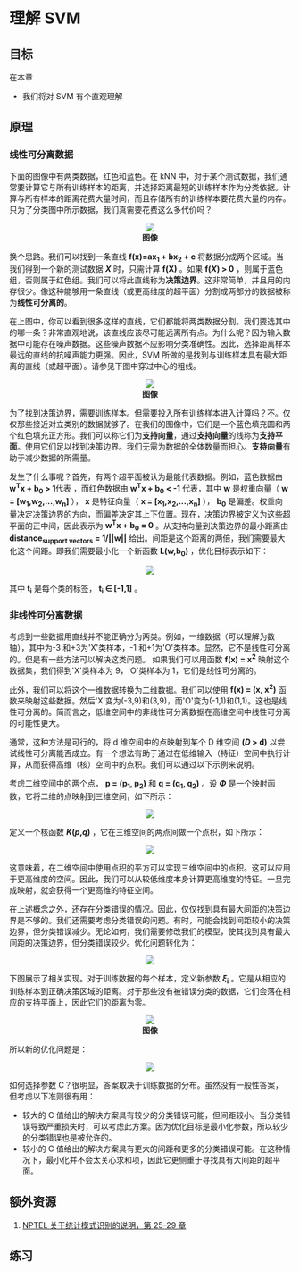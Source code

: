 # 理解 SVM

## 目标
在本章
* 我们将对 SVM 有个直观理解

## 原理
### 线性可分离数据
下面的图像中有两类数据，红色和蓝色。在 kNN 中，对于某个测试数据，我们通常要计算它与所有训练样本的距离，并选择距离最短的训练样本作为分类依据。计算与所有样本的距离花费大量时间，而且存储所有的训练样本要花费大量的内存。只为了分类图中所示数据，我们真需要花费这么多代价吗？
<div align=center>
<img src="https://opencv.apachecn.org/docs/4.0.0/img/svm_basics1.png"> </br>
<b>图像</b>
</div>

换个思路。我们可以找到一条直线 **f(x)=ax<sub>1</sub> + bx<sub>2</sub> + c** 将数据分成两个区域。当我们得到一个新的测试数据 ***X*** 时，只需计算 **f(X)** 。如果 **f(*X*) > 0** ，则属于蓝色组，否则属于红色组。我们可以将此直线称为**决策边界**。这非常简单，并且用的内存很少。像这种能够用一条直线（或更高维度的超平面）分割成两部分的数据被称为**线性可分离的**。

在上图中，你可以看到很多这样的直线，它们都能将两类数据分割。我们要选其中的哪一条？非常直观地说，该直线应该尽可能远离所有点。为什么呢？因为输入数据中可能存在噪声数据。这些噪声数据不应影响分类准确性。因此，选择距离样本最远的直线的抗噪声能力更强。因此，SVM 所做的是找到与训练样本具有最大距离的直线（或超平面）。请参见下图中穿过中心的粗线。
<div align=center>
<img src="https://opencv.apachecn.org/docs/4.0.0/img/svm_basics2.png"> </br>
<b>图像</b>
</div>

为了找到决策边界，需要训练样本。但需要投入所有训练样本进入计算吗？不。仅仅那些接近对立类别的数据就够了。在我们的图像中，它们是一个蓝色填充圆和两个红色填充正方形。我们可以称它们为**支持向量**，通过**支持向量**的线称为**支持平面**。使用它们足以找到决策边界。我们无需为数据的全体数量而担心。**支持向量**有助于减少数据的所需量。

发生了什么事呢？首先，有两个超平面被认为最能代表数据。例如，蓝色数据由 **w<sup>T</sup>x + b<sub>0</sub> > 1**代表 ，而红色数据由 **w<sup>T</sup>x + b<sub>0</sub> < -1** 代表，其中 **w** 是权重向量（ **w = [w<sub>1</sub>,w<sub>2</sub>,...,w<sub>n</sub>]** ）， **x** 是特征向量（ **x = [x<sub>1</sub>,x<sub>2</sub>,...,x<sub>n</sub>]** ）， **b<sub>0</sub>** 是偏差。权重向量决定决策边界的方向，而偏差决定其上下位置。现在，决策边界被定义为这些超平面的正中间，因此表示为 **w<sup>T</sup>x + b<sub>0</sub> = 0** 。从支持向量到决策边界的最小距离由 **distance<sub>support vectors</sub> = 1/||w||** 给出。间距是这个距离的两倍，我们需要最大化这个间距。即我们需要最小化一个新函数 **L(w,b<sub>0</sub>)** ，优化目标表示如下：
<div align=center>
<img src="https://opencv.apachecn.org/docs/4.0.0/img/svm_func1.png"> </br>
</div>

其中 **t<sub>i</sub>** 是每个类的标签， **t<sub>i</sub> ∈ [-1,1]** 。

### 非线性可分离数据
考虑到一些数据用直线并不能正确分为两类。例如，一维数据（可以理解为数轴），其中为-3 和+3为'X'类样本，-1 和+1为'O'类样本。显然，它不是线性可分离的。但是有一些方法可以解决这类问题。 如果我们可以用函数 **f(x) = x<sup>2</sup>** 映射这个数据集，我们得到'X'类样本为 9，'O'类样本为 1，它们是线性可分离的。

此外，我们可以将这个一维数据转换为二维数据。我们可以使用 **f(x) = (x, x<sup>2</sup>)** 函数来映射这些数据。然后'X'变为(-3,9)和(3,9)，而'O'变为(-1,1)和(1,1)。这也是线性可分离的。简而言之，低维空间中的非线性可分离数据在高维空间中线性可分离的可能性更大。

通常，这种方法是可行的，将 d 维空间中的点映射到某个 D 维空间 **(*D* > d)** 以尝试线性可分离能否成立。有一个想法有助于通过在低维输入（特征）空间中执行计算，从而获得高维（核）空间中的点积。我们可以通过以下示例来说明。

考虑二维空间中的两个点， **p = (p<sub>1</sub>, p<sub>2</sub>)** 和 **q = (q<sub>1</sub>, q<sub>2</sub>)** 。设 ***Φ*** 是一个映射函数，它将二维的点映射到三维空间，如下所示：
<div align=center>
<img src="https://opencv.apachecn.org/docs/4.0.0/img/svm_func2.png"> </br>
</div>

定义一个核函数 ***K*(*p*,*q*)** ，它在三维空间的两点间做一个点积，如下所示：
<div align=center>
<img src="https://opencv.apachecn.org/docs/4.0.0/img/svm_func3.png"> </br>
</div>


这意味着，在二维空间中使用点积的平方可以实现三维空间中的点积。这可以应用于更高维度的空间。因此，我们可以从较低维度本身计算更高维度的特征。一旦完成映射，就会获得一个更高维的特征空间。

在上述概念之外，还存在分类错误的情况。因此，仅仅找到具有最大间距的决策边界是不够的。我们还需要考虑分类错误的问题。有时，可能会找到间距较小的决策边界，但分类错误减少。无论如何，我们需要修改我们的模型，使其找到具有最大间距的决策边界，但分类错误较少。优化问题转化为：
<div align=center>
<img src="https://opencv.apachecn.org/docs/4.0.0/img/svm_func4.png"> </br>
</div>

下图展示了相关实现。对于训练数据的每个样本，定义新参数 ***ξ*<sub>i</sub>** 。它是从相应的训练样本到正确决策区域的距离。对于那些没有被错误分类的数据，它们会落在相应的支持平面上，因此它们的距离为零。
<div align=center>
<img src="https://opencv.apachecn.org/docs/4.0.0/img/svm_basics3.png"> </br>
<b>图像</b>
</div>

所以新的优化问题是：
<div align=center>
<img src="https://opencv.apachecn.org/docs/4.0.0/img/svm_func5.png"> </br>
</div>

如何选择参数 C？很明显，答案取决于训练数据的分布。虽然没有一般性答案，但考虑以下准则很有用：
* 较大的 C 值给出的解决方案具有较少的分类错误可能，但间距较小。当分类错误导致严重损失时，可以考虑此方案。因为优化目标是最小化参数，所以较少的分类错误也是被允许的。
* 较小的 C 值给出的解决方案具有更大的间距和更多的分类错误可能。在这种情况下，最小化并不会太关心求和项，因此它更侧重于寻找具有大间距的超平面。

## 额外资源
1. [NPTEL 关于统计模式识别的说明，第 25-29 章](http://www.nptel.ac.in/courses/106108057/26)

## 练习
